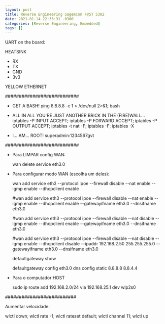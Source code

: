 ```yaml
---
layout: post
title: Reverse Engineering Sagemcom F@ST 5302
date: 2021-01-14 22:33:31 -0300
categories: [Reverse Engineering, Embedded]
tags: []
---
```


UART on the board:

HEATSINK

- RX
- TX
- GND
- 3v3

YELLOW ETHERNET


###########################

- GET A BASH!
	 ping 8.8.8.8 -c 1 > /dev/null 2>&1; bash

- ALL IN ALL YOU'RE JUST ANOTHER BRICK IN THE (FIRE)WALL...
	iptables -P INPUT ACCEPT; iptables -P FORWARD ACCEPT; iptables -P OUTPUT ACCEPT; iptables -t nat -F; iptables -F; iptables -X
	
- I... AM... ROOT!
	superadmin:1234567gvt

###########################

- Para LIMPAR config WAN:

  wan delete service eth3.0

- Para configurar modo WAN (escolha um deles):

  wan add service eth3 --protocol ipoe --firewall disable --nat enable --igmp enable --dhcpclient enable

  #wan add service eth3 --protocol ipoe --firewall disable --nat enable --igmp enable --dhcpclient enable --gatewayifname eth3.0 --dnsifname eth3.0

  #wan add service eth3 --protocol ipoe --firewall disable --nat disable --igmp enable --dhcpclient enable --gatewayifname eth3.0 --dnsifname eth3.0	

  #wan add service eth3 --protocol ipoe --firewall disable --nat disable --igmp enable --dhcpclient disable --ipaddr 192.168.2.50 255.255.255.0 --gatewayifname eth3.0 --dnsifname eth3.0

  defaultgateway show

  defaultgateway config eth3.0
  dns config static 8.8.8.8 8.8.4.4

- Para o computador HOST

  sudo ip route add 192.168.2.0/24 via 192.168.25.1 dev wlp2s0

##########################

Aumentar velocidade:

wlctl down; wlctl rate -1; wlctl rateset default; wlctl channel 11; wlctl up
